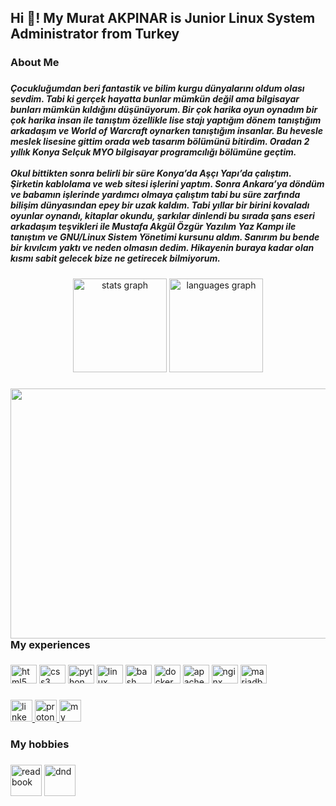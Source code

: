 <h2 align="left">Hi 👋! My Murat AKPINAR is Junior Linux System Administrator from Turkey</h2>

###

<h3 align="left">About Me</h3>

###

<h5 align="left">Çocukluğumdan beri fantastik ve bilim kurgu dünyalarını oldum olası sevdim. Tabi ki gerçek hayatta bunlar mümkün değil ama bilgisayar bunları mümkün kıldığını düşünüyorum. Bir çok harika oyun oynadım bir çok harika insan ile tanıştım özellikle lise stajı yaptığım dönem tanıştığım arkadaşım ve World of Warcraft oynarken tanıştığım insanlar. Bu hevesle meslek lisesine gittim orada web tasarım bölümünü bitirdim. Oradan 2 yıllık Konya Selçuk MYO bilgisayar programcılığı bölümüne geçtim.<br><br>Okul bittikten sonra belirli bir süre Konya’da Aşçı Yapı’da çalıştım. Şirketin kablolama ve web sitesi işlerini yaptım. Sonra Ankara’ya döndüm ve babamın işlerinde yardımcı olmaya çalıştım tabi bu süre zarfında bilişim dünyasından epey bir uzak kaldım. Tabi yıllar bir birini kovaladı oyunlar oynandı, kitaplar okundu, şarkılar dinlendi bu sırada şans eseri arkadaşım teşvikleri ile Mustafa Akgül Özgür Yazılım Yaz Kampı ile tanıştım ve GNU/Linux Sistem Yönetimi kursunu aldım. Sanırım bu bende bir kıvılcım yaktı ve neden olmasın dedim. Hikayenin buraya kadar olan kısmı sabit gelecek bize ne getirecek bilmiyorum.</h5>

###

<div align="center">
  <img src="https://github-readme-stats.vercel.app/api?hide_title=false&hide_rank=false&show_icons=true&include_all_commits=true&count_private=true&disable_animations=false&theme=dracula&locale=en&hide_border=false&username=magwyen" height="150" alt="stats graph"  />
  <img src="https://github-readme-stats.vercel.app/api/top-langs?locale=en&hide_title=false&layout=compact&card_width=320&langs_count=5&theme=dracula&hide_border=false&username=magwyen" height="150" alt="languages graph"  />
</div>

###

<img align="right" height="400" width="640" src="https://64.media.tumblr.com/e92a9472c0062f530e139d1d86abc620/tumblr_ou6ys7IwmU1w86w6ho1_1280.gif"  />

###

<h3 align="left">My experiences</h3>

###

<div align="left">
  <img src="https://cdn.jsdelivr.net/gh/devicons/devicon/icons/html5/html5-original.svg" height="30" width="42" alt="html5 logo"  />
  <img src="https://cdn.jsdelivr.net/gh/devicons/devicon/icons/css3/css3-original.svg" height="30" width="42" alt="css3 logo"  />
  <img src="https://cdn.jsdelivr.net/gh/devicons/devicon/icons/python/python-original.svg" height="30" width="42" alt="python logo"  />
  <img src="https://cdn.jsdelivr.net/gh/devicons/devicon/icons/linux/linux-original.svg" height="30" width="42" alt="linux logo"  />
  <img src="https://cdn.jsdelivr.net/gh/devicons/devicon/icons/bash/bash-original.svg" height="30" width="42" alt="bash logo"  />
  <img src="https://cdn.jsdelivr.net/gh/devicons/devicon/icons/docker/docker-original.svg" height="30" width="42" alt="docker logo"  />
  <img src="https://cdn.jsdelivr.net/gh/devicons/devicon/icons/apache/apache-original.svg" height="30" width="42" alt="apache logo"  />
  <img src="https://cdn.jsdelivr.net/gh/devicons/devicon/icons/nginx/nginx-original.svg" height="30" width="42" alt="nginx logo"  />
  <img src="https://www.vectorlogo.zone/logos/mariadb/mariadb-icon.svg" height="30" width="42" alt="mariadb logo"  />
</div>

###

<div align="left">
  <a href="https://www.linkedin.com/in/akpinarmurat/" target="_blank">
    <img src="https://img.shields.io/static/v1?message=LinkedIn&logo=linkedin&label=&color=0077B5&logoColor=white&labelColor=&style=for-the-badge" height="35" alt="linkedin logo"  />
  </a>
  <a href="mailto:akpinarmurat@protonmail.com" target="_blank">
    <img src="https://img.shields.io/badge/ProtonMail-8B89CC?style=for-the-badge&logo=protonmail&logoColor=white" height="35" alt="protonmail logo"  />
  </a>
  <a href="https://akpinarmurat.com.tr" target="_blank">
    <img src="https://img.shields.io/badge/website-000000?style=for-the-badge&logo=About.me&logoColor=white" height="35" alt="my web site"  />
  </a>
 
</div>

###

<h3 align="left">My hobbies</h3>

###

<div align="left">
  <img src="https://cdn-icons-png.flaticon.com/512/1903/1903162.png" height="50" alt="read book"  />
  <img src="https://cdn-icons-png.flaticon.com/512/6836/6836867.png" height="50" alt="dnd"  />
  
  
  
 
</div>

###

